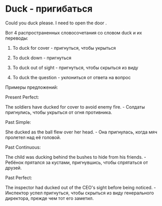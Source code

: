 # Duck - пригибаться




Could you duck please. I need to open the door .

Вот 4 распространенных словосочетания со словом duck и их переводы:

1. To duck for cover - пригнуться, чтобы укрыться

2. To duck down - пригнуться

3. To duck out of sight - пригнуться, чтобы скрыться из виду

4. To duck the question - уклониться от ответа на вопрос

Примеры предложений:

Present Perfect:

The soldiers have ducked for cover to avoid enemy fire. - Солдаты пригнулись, чтобы укрыться от огня противника.

Past Simple:

She ducked as the ball flew over her head. - Она пригнулась, когда мяч пролетел над её головой.

Past Continuous:

The child was ducking behind the bushes to hide from his friends. - Ребёнок прятался за кустами, пригнувшись, чтобы спрятаться от друзей.

Past Perfect:

The inspector had ducked out of the CEO's sight before being noticed. - Инспектор успел пригнуться, чтобы скрыться из виду генерального директора, прежде чем тот его заметил.